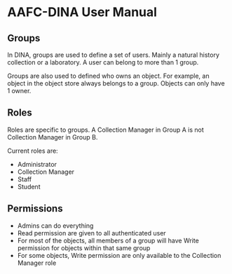 # AAFC-DINA User Manual

## Groups

In DINA, groups are used to define a set of users. Mainly a natural history collection or a laboratory.
A user can belong to more than 1 group.

Groups are also used to defined who owns an object. For example, an object in the object store always belongs to a group.
Objects can only have 1 owner.


## Roles

Roles are specific to groups. A Collection Manager in Group A is not Collection Manager in Group B.

Current roles are:

* Administrator
* Collection Manager
* Staff
* Student

## Permissions

* Admins can do everything
* Read permission are given to all authenticated user
* For most of the objects, all members of a group will have Write permission for objects within that same group
* For some objects, Write permission are only available to the Collection Manager role

